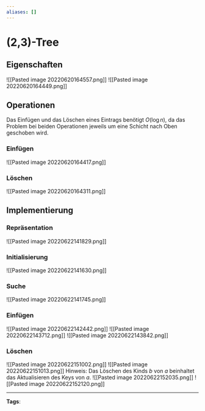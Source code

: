 ```yaml
---
aliases: []
---
```


# (2,3)-Tree

## Eigenschaften

![[Pasted image 20220620164557.png]]
![[Pasted image 20220620164449.png]]

## Operationen

Das Einfügen und das Löschen eines Eintrags benötigt $O(\log n),$ da das Problem bei beiden Operationen jeweils um eine Schicht nach Oben geschoben wird.

### Einfügen

![[Pasted image 20220620164417.png]]

### Löschen

![[Pasted image 20220620164311.png]]

## Implementierung

### Repräsentation

![[Pasted image 20220622141829.png]]

### Initialisierung

![[Pasted image 20220622141630.png]]

### Suche

![[Pasted image 20220622141745.png]]

### Einfügen

![[Pasted image 20220622142442.png]]
![[Pasted image 20220622143712.png]]
![[Pasted image 20220622143842.png]]

### Löschen

![[Pasted image 20220622151002.png]]
![[Pasted image 20220622151013.png]]
Hinweis: Das Löschen des Kinds $b$ von $a$ beinhaltet das Aktualisieren des Keys von $a.$
![[Pasted image 20220622152035.png]]
![[Pasted image 20220622152120.png]]

---

**Tags**:
